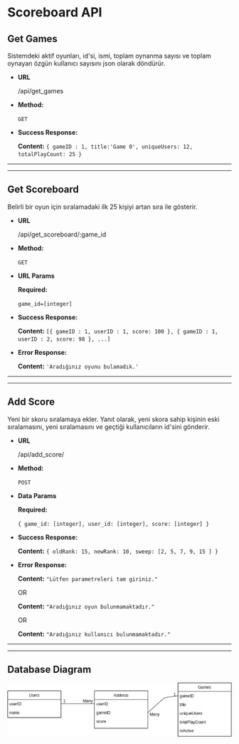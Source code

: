 # Scoreboard API

**Get Games**
----
  Sistemdeki aktif oyunları, id'si, ismi, toplam oynanma sayısı ve toplam oynayan özgün kullanıcı sayısını json olarak döndürür.

* **URL**

  /api/get_games

* **Method:**
  
  `GET`

* **Success Response:**

    **Content:** `{ gameID : 1, title:'Game 0', uniqueUsers: 12, totalPlayCount: 25 }`

----
----

**Get Scoreboard**
----
  Belirli bir oyun için sıralamadaki ilk 25 kişiyi artan sıra ile gösterir.

* **URL**

  /api/get_scoreboard/:game_id

* **Method:**

  `GET`
  
*  **URL Params**

   **Required:**
 
   `game_id=[integer]`

* **Success Response:**

    **Content:** `[{ gameID : 1, userID : 1, score: 100 }, { gameID : 1, userID : 2, score: 98 }, ...]`
 
* **Error Response:**

    **Content:** `'Aradığınız oyunu bulamadık.'`

----
----

  **Add Score**
----
  Yeni bir skoru sıralamaya ekler. Yanıt olarak, yeni skora sahip kişinin eski sıralamasını, yeni sıralamasını ve geçtiği kullanıcıların id'sini gönderir.

* **URL**

  /api/add_score/

* **Method:**

  `POST`
  
* **Data Params**

   **Required:**
 
   `{ game_id: [integer], user_id: [integer], score: [integer] }`

* **Success Response:**

    **Content:** `{ oldRank: 15, newRank: 10, sweep: [2, 5, 7, 9, 15 ] }`
 
* **Error Response:**

    **Content:** `"Lütfen parametreleri tam giriniz."`

  OR

    **Content:** `"Aradığınız oyun bulunmamaktadır."`

  OR

    **Content:** `"Aradığınız kullanıcı bulunmamaktadır."`



----
----

## Database Diagram

![Database Diagram](/diagram.jpg)